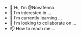 - 👋 Hi, I’m @Novafenna
- 👀 I’m interested in ...
- 🌱 I’m currently learning ...
- 💞️ I’m looking to collaborate on ...
- 📫 How to reach me ...

<!---
Novafenna/Novafenna is a ✨ special ✨ repository because its `README.md` (this file) appears on your GitHub profile.
You can click the Preview link to take a look at your changes.
--->
